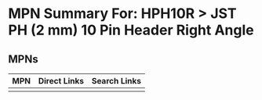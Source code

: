 



# MPN Summary For: HPH10R > JST PH (2 mm) 10 Pin Header Right Angle

## MPNs
  

|MPN|Direct Links|Search Links|
| :--- | :--- | :--- |
||||

